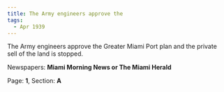 ```yaml
---  
title: The Army engineers approve the  
tags:  
  - Apr 1939  
---  
```

  
The Army engineers approve the Greater Miami Port plan and the private sell of the land is stopped.  
  
Newspapers: **Miami Morning News or The Miami Herald**  
  
Page: **1**, Section: **A** 
